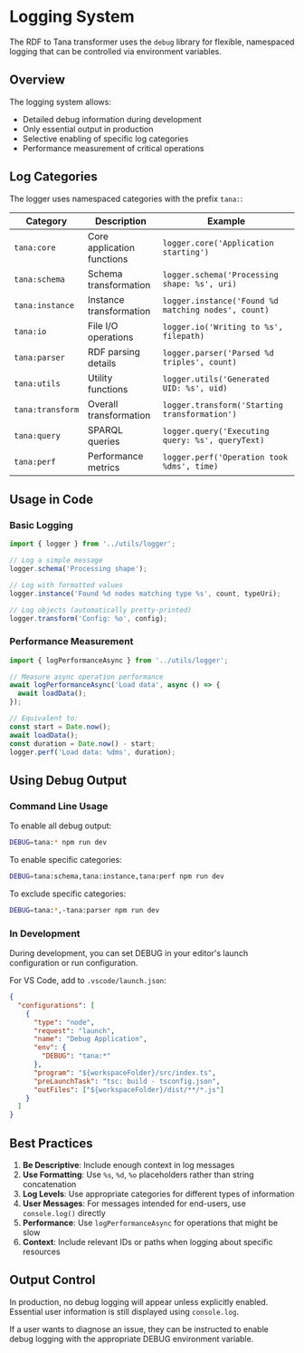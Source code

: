 # Logging System

The RDF to Tana transformer uses the `debug` library for flexible, namespaced logging that can be controlled via environment variables.

## Overview

The logging system allows:
- Detailed debug information during development
- Only essential output in production
- Selective enabling of specific log categories
- Performance measurement of critical operations

## Log Categories

The logger uses namespaced categories with the prefix `tana:`:

| Category | Description | Example |
|----------|-------------|---------|
| `tana:core` | Core application functions | `logger.core('Application starting')` |
| `tana:schema` | Schema transformation | `logger.schema('Processing shape: %s', uri)` |
| `tana:instance` | Instance transformation | `logger.instance('Found %d matching nodes', count)` |
| `tana:io` | File I/O operations | `logger.io('Writing to %s', filepath)` |
| `tana:parser` | RDF parsing details | `logger.parser('Parsed %d triples', count)` |
| `tana:utils` | Utility functions | `logger.utils('Generated UID: %s', uid)` |
| `tana:transform` | Overall transformation | `logger.transform('Starting transformation')` |
| `tana:query` | SPARQL queries | `logger.query('Executing query: %s', queryText)` |
| `tana:perf` | Performance metrics | `logger.perf('Operation took %dms', time)` |

## Usage in Code

### Basic Logging

```typescript
import { logger } from '../utils/logger';

// Log a simple message
logger.schema('Processing shape');

// Log with formatted values
logger.instance('Found %d nodes matching type %s', count, typeUri);

// Log objects (automatically pretty-printed)
logger.transform('Config: %o', config);
```

### Performance Measurement

```typescript
import { logPerformanceAsync } from '../utils/logger';

// Measure async operation performance
await logPerformanceAsync('Load data', async () => {
  await loadData();
});

// Equivalent to:
const start = Date.now();
await loadData();
const duration = Date.now() - start;
logger.perf('Load data: %dms', duration);
```

## Using Debug Output

### Command Line Usage

To enable all debug output:

```bash
DEBUG=tana:* npm run dev
```

To enable specific categories:

```bash
DEBUG=tana:schema,tana:instance,tana:perf npm run dev
```

To exclude specific categories:

```bash
DEBUG=tana:*,-tana:parser npm run dev
```

### In Development

During development, you can set DEBUG in your editor's launch configuration or run configuration.

For VS Code, add to `.vscode/launch.json`:

```json
{
  "configurations": [
    {
      "type": "node",
      "request": "launch",
      "name": "Debug Application",
      "env": {
        "DEBUG": "tana:*"
      },
      "program": "${workspaceFolder}/src/index.ts",
      "preLaunchTask": "tsc: build - tsconfig.json",
      "outFiles": ["${workspaceFolder}/dist/**/*.js"]
    }
  ]
}
```

## Best Practices

1. **Be Descriptive**: Include enough context in log messages
2. **Use Formatting**: Use `%s`, `%d`, `%o` placeholders rather than string concatenation
3. **Log Levels**: Use appropriate categories for different types of information
4. **User Messages**: For messages intended for end-users, use `console.log()` directly
5. **Performance**: Use `logPerformanceAsync` for operations that might be slow
6. **Context**: Include relevant IDs or paths when logging about specific resources

## Output Control

In production, no debug logging will appear unless explicitly enabled. Essential user information is still displayed using `console.log`.

If a user wants to diagnose an issue, they can be instructed to enable debug logging with the appropriate DEBUG environment variable.